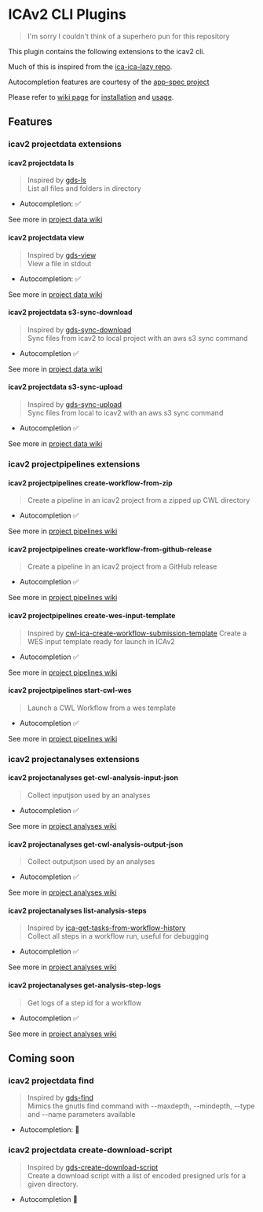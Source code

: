 # ICAv2 CLI Plugins

> I'm sorry I couldn't think of a superhero pun for this repository

This plugin contains the following extensions to the icav2 cli. 

Much of this is inspired from the [ica-ica-lazy repo][ica_ica_lazy].  

Autocompletion features are courtesy of the [app-spec project][app_spec_project]

Please refer to [wiki page][wiki_page] for [installation][installation_wiki_page] and [usage][wiki_page].

## Features

### icav2 projectdata extensions

#### icav2 projectdata ls

> Inspired by [gds-ls][gds_ls]  
> List all files and folders in directory

* Autocompletion: :white_check_mark:

See more in [project data wiki][project_data_wiki_ls]

#### icav2 projectdata view

> Inspired by [gds-view][gds_view]  
> View a file in stdout

* Autocompletion: :white_check_mark:

See more in [project data wiki][project_data_wiki_view]

#### icav2 projectdata s3-sync-download

> Inspired by [gds-sync-download][gds_sync_download]  
> Sync files from icav2 to local project with an aws s3 sync command

* Autocompletion :white_check_mark:

See more in [project data wiki][project_data_wiki_s3_sync_download]

#### icav2 projectdata s3-sync-upload

> Inspired by [gds-sync-upload][gds_sync_upload]  
> Sync files from local to icav2 with an aws s3 sync command

* Autocompletion :white_check_mark:

See more in [project data wiki][project_data_wiki_s3_sync_upload]

### icav2 projectpipelines extensions

#### icav2 projectpipelines create-workflow-from-zip

> Create a pipeline in an icav2 project from a zipped up CWL directory

* Autocompletion :white_check_mark:

See more in [project pipelines wiki][project_pipelines_create_workflow_from_zip]

#### icav2 projectpipelines create-workflow-from-github-release

> Create a pipeline in an icav2 project from a GitHub release

* Autocompletion :white_check_mark:

See more in [project pipelines wiki][project_pipelines_create_workflow_from_github_release]


#### icav2 projectpipelines create-wes-input-template

> Inspired by [cwl-ica-create-workflow-submission-template][cwl_ica_create_workflow_submission_template]
> Create a WES input template ready for launch in ICAv2

* Autocompletion :white_check_mark:

See more in [project pipelines wiki][project_pipelines_create_wes_input_template]


#### icav2 projectpipelines start-cwl-wes

> Launch a CWL Workflow from a wes template

* Autocompletion :white_check_mark:

See more in [project pipelines wiki][project_pipelines_start_cwl_wes]


### icav2 projectanalyses extensions

#### icav2 projectanalyses get-cwl-analysis-input-json 

> Collect inputjson used by an analyses

* Autocompletion :white_check_mark:

See more in [project analyses wiki][project_analyses_wiki_get_cwl_anlysis_input_json]


#### icav2 projectanalyses get-cwl-analysis-output-json

> Collect outputjson used by an analyses

* Autocompletion :white_check_mark:

See more in [project analyses wiki][project_analyses_wiki_get_cwl_anlysis_output_json]

#### icav2 projectanalyses list-analysis-steps

> Inspired by [ica-get-tasks-from-workflow-history][ica_get_tasks_from_workflow_history]  
> Collect all steps in a workflow run, useful for debugging


* Autocompletion :white_check_mark:

See more in [project analyses wiki][project_analyses_wiki_list_analyses_steps]

#### icav2 projectanalyses get-analysis-step-logs

> Get logs of a step id for a workflow

* Autocompletion :white_check_mark:

See more in [project analyses wiki][project_analyses_wiki_get_analyses_step_logs]

## Coming soon

### icav2 projectdata find

> Inspired by [gds-find][gds_find]  
> Mimics the gnutls find command with --maxdepth, --mindepth, --type and --name parameters available

* Autocompletion: :construction:

### icav2 projectdata create-download-script

> Inspired by [gds-create-download-script][gds_create_download_script]    
> Create a download script with a list of encoded presigned urls for a given directory.

* Autocompletion :construction:

[gds_ls]: https://github.com/umccr/ica-ica-lazy/wiki/Data_Traversal#gds-ls
[gds_view]: https://github.com/umccr/ica-ica-lazy/wiki/Data_Traversal#gds-view
[gds_sync_download]: https://github.com/umccr/ica-ica-lazy/wiki/Syncing_Directories#gds-sync-download
[gds_sync_upload]: https://github.com/umccr/ica-ica-lazy/wiki/Syncing_Directories#gds-sync-upload
[gds_find]: https://github.com/umccr/ica-ica-lazy/wiki/Data_Traversal#gds-find
[gds_create_download_script]: https://github.com/umccr/ica-ica-lazy/wiki/Syncing_Directories#gds-create-download-script

[app_spec_project]: https://github.com/perlpunk/App-Spec-p5
[ica_ica_lazy]: https://github.com/umccr/ica-ica-lazy

[ica_get_tasks_from_workflow_history]: https://github.com/umccr/ica-ica-lazy/wiki/Extras#ica-get-tasks-from-workflow-history

[cwl_ica_create_workflow_submission_template]: https://github.com/umccr/cwl-ica/wiki/Stories#step-3-replicating-the-workflow

[wiki_page]: https://github.com/umccr/icav2-cli-plugins/wiki

[installation_wiki_page]: https://github.com/umccr/icav2-cli-plugins/wiki#installation

[project_data_wiki_ls]: https://github.com/umccr/icav2-cli-plugins/wiki/ProjectData#ls

[project_data_wiki_view]: https://github.com/umccr/icav2-cli-plugins/wiki/ProjectData#view
[project_data_wiki_s3_sync_download]: https://github.com/umccr/icav2-cli-plugins/wiki/ProjectData#s3-sync-commands
[project_data_wiki_s3_sync_upload]: https://github.com/umccr/icav2-cli-plugins/wiki/ProjectData#s3-sync-commands

[project_pipelines_create_workflow_from_zip]: https://github.com/umccr/icav2-cli-plugins/wiki/ProjectPipelines#create-cwl-workflow-from-zip
[project_pipelines_create_workflow_from_github_release]: https://github.com/umccr/icav2-cli-plugins/wiki/ProjectPipelines#create-cwl-workflow-from-github-release
[project_pipelines_create_wes_input_template]: https://github.com/umccr/icav2-cli-plugins/wiki/ProjectPipelines#create-cwl-wes-input-template
[project_pipelines_start_cwl_wes]: https://github.com/umccr/icav2-cli-plugins/wiki/ProjectPipelines#start-cwl-wes

[project_analyses_wiki_get_cwl_anlysis_input_json]: https://github.com/umccr/icav2-cli-plugins/wiki/ProjectAnalyses#get-cwl-analysis-input-json
[project_analyses_wiki_get_cwl_anlysis_output_json]: https://github.com/umccr/icav2-cli-plugins/wiki/ProjectAnalyses#get-cwl-analysis-output-json
[project_analyses_wiki_list_analyses_steps]: https://github.com/umccr/icav2-cli-plugins/wiki/ProjectAnalyses#list-analysis-steps
[project_analyses_wiki_get_analyses_step_logs]: https://github.com/umccr/icav2-cli-plugins/wiki/ProjectAnalyses#get-analysis-step-logs
